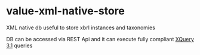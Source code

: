 # value-xml-native-store
XML native db useful to store xbrl instances and taxonomies

DB can be accessed via REST Api and it can execute fully compliant [XQuery 3.1](https://www.w3.org/TR/xquery-31/) queries
